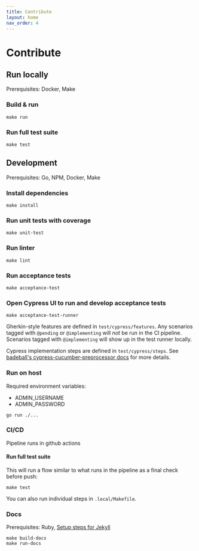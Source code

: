 ```yaml
---
title: Contribute
layout: home
nav_order: 4
---
```

# Contribute
## Run locally
Prerequisites: Docker, Make

### Build & run
```
make run
```
### Run full test suite
```
make test
```

## Development
Prerequisites: Go, NPM, Docker, Make

### Install dependencies
```
make install
```
### Run unit tests with coverage
```
make unit-test
```
### Run linter
```
make lint
```
### Run acceptance tests
```
make acceptance-test
```
### Open Cypress UI to run and develop acceptance tests
```
make acceptance-test-runner
```
Gherkin-style features are defined in `test/cypress/features`. Any scenarios tagged with `@pending` or `@implementing`
will _not_ be run in the CI pipeline. Scenarios tagged with `@implementing` will show up in the test runner locally.

Cypress implementation steps are defined in `test/cypress/steps`. See
[badeball's cypress-cucumber-preprocessor docs](https://github.com/badeball/cypress-cucumber-preprocessor/blob/master/docs/readme.md)
for more details.
### Run on host
Required environment variables:
- ADMIN_USERNAME
- ADMIN_PASSWORD
```
go run ./...
```
### CI/CD
Pipeline runs in github actions
#### Run full test suite
This will run a flow similar to what runs in the pipeline as a final check before push:
```
make test
```
You can also run individual steps in `.local/Makefile`.

### Docs
Prerequisites: Ruby, [Setup steps for Jekyll](https://docs.github.com/en/pages/setting-up-a-github-pages-site-with-jekyll/testing-your-github-pages-site-locally-with-jekyll)
```
make build-docs
make run-docs
```